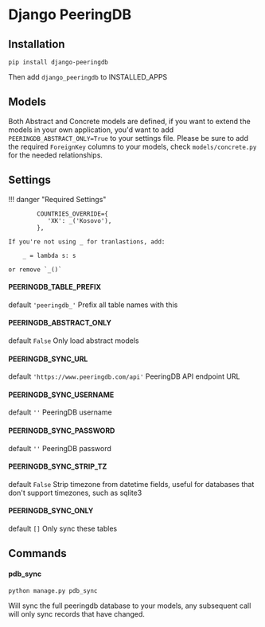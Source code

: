 
# Django PeeringDB

## Installation

    pip install django-peeringdb

Then add `django_peeringdb` to INSTALLED_APPS

## Models
Both Abstract and Concrete models are defined, if you want to extend the models in your own application, you'd want to add `PEERINGDB_ABSTRACT_ONLY=True` to your settings file. Please be sure to add the required `ForeignKey` columns to your models, check `models/concrete.py` for the needed relationships.


## Settings

!!! danger "Required Settings"

            COUNTRIES_OVERRIDE={
               'XK': _('Kosovo'),
            },

    If you're not using _ for tranlastions, add:

        _ = lambda s: s

    or remove `_()`

#### PEERINGDB_TABLE_PREFIX
default `'peeringdb_'`
Prefix all table names with this

#### PEERINGDB_ABSTRACT_ONLY
default `False`
Only load abstract models

#### PEERINGDB_SYNC_URL
default `'https://www.peeringdb.com/api'`
PeeringDB API endpoint URL

#### PEERINGDB_SYNC_USERNAME
default `''`
PeeringDB username

#### PEERINGDB_SYNC_PASSWORD
default `''`
PeeringDB password

#### PEERINGDB_SYNC_STRIP_TZ
default `False`
Strip timezone from datetime fields, useful for databases that don't support timezones, such as sqlite3

#### PEERINGDB_SYNC_ONLY
default `[]`
Only sync these tables

## Commands

#### pdb_sync
    python manage.py pdb_sync

Will sync the full peeringdb database to your models, any subsequent call will only sync records that have changed.
